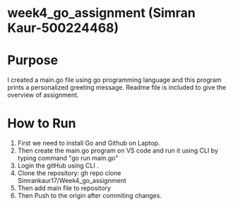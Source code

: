 
# week4_go_assignment  (Simran Kaur-500224468)
# Purpose
I created a main.go file using go programming language and this program prints a personalized greeting message.
Readme file is included to give the overview of assignment.

# How to Run
1. First we need to install Go and Github on Laptop.
2. Then create the main.go program on VS code and run it using CLI by typing command "go run main.go"
3. Login the gitHub using CLI .
4. Clone the repository:
   gh repo clone Simrankaur17/Week4_go_assignment
5. Then add main file to repository 
6. Then Push to the origin after commiting changes.
